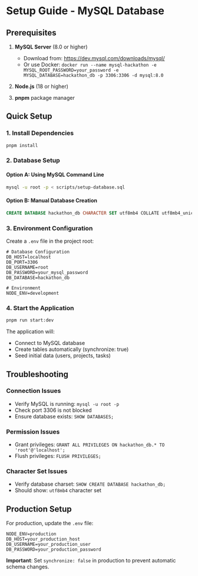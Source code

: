 # Setup Guide - MySQL Database

## Prerequisites

1. **MySQL Server** (8.0 or higher)
   - Download from: https://dev.mysql.com/downloads/mysql/
   - Or use Docker: `docker run --name mysql-hackathon -e MYSQL_ROOT_PASSWORD=your_password -e MYSQL_DATABASE=hackathon_db -p 3306:3306 -d mysql:8.0`

2. **Node.js** (18 or higher)
3. **pnpm** package manager

## Quick Setup

### 1. Install Dependencies

```bash
pnpm install
```

### 2. Database Setup

#### Option A: Using MySQL Command Line

```bash
mysql -u root -p < scripts/setup-database.sql
```

#### Option B: Manual Database Creation

```sql
CREATE DATABASE hackathon_db CHARACTER SET utf8mb4 COLLATE utf8mb4_unicode_ci;
```

### 3. Environment Configuration

Create a `.env` file in the project root:

```env
# Database Configuration
DB_HOST=localhost
DB_PORT=3306
DB_USERNAME=root
DB_PASSWORD=your_mysql_password
DB_DATABASE=hackathon_db

# Environment
NODE_ENV=development
```

### 4. Start the Application

```bash
pnpm run start:dev
```

The application will:

- Connect to MySQL database
- Create tables automatically (synchronize: true)
- Seed initial data (users, projects, tasks)

## Troubleshooting

### Connection Issues

- Verify MySQL is running: `mysql -u root -p`
- Check port 3306 is not blocked
- Ensure database exists: `SHOW DATABASES;`

### Permission Issues

- Grant privileges: `GRANT ALL PRIVILEGES ON hackathon_db.* TO 'root'@'localhost';`
- Flush privileges: `FLUSH PRIVILEGES;`

### Character Set Issues

- Verify database charset: `SHOW CREATE DATABASE hackathon_db;`
- Should show: `utf8mb4` character set

## Production Setup

For production, update the `.env` file:

```env
NODE_ENV=production
DB_HOST=your_production_host
DB_USERNAME=your_production_user
DB_PASSWORD=your_production_password
```

**Important**: Set `synchronize: false` in production to prevent automatic schema changes.

